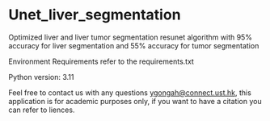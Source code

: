 # Unet_liver_segmentation

Optimized liver and liver tumor segmentation resunet algorithm with 95% accuracy for liver segmentation and 55% accuracy for tumor segmentation

Environment Requirements refer to the requirements.txt

Python version: 3.11

Feel free to contact us with any questions ygongah@connect.ust.hk, this application is for academic purposes only, if you want to have a citation you can refer to liences.
